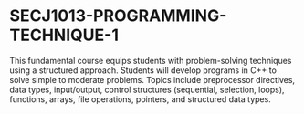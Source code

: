 # SECJ1013-PROGRAMMING-TECHNIQUE-1
This fundamental course equips students with problem-solving techniques using a structured approach. Students will develop programs in C++ to solve simple to moderate problems. Topics include preprocessor directives, data types, input/output, control structures (sequential, selection, loops), functions, arrays, file operations, pointers, and structured data types.
